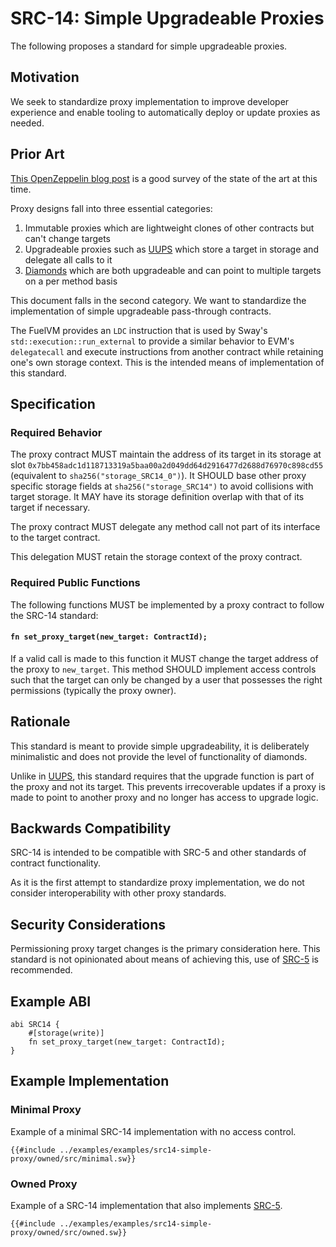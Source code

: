 # SRC-14: Simple Upgradeable Proxies

The following proposes a standard for simple upgradeable proxies.

## Motivation

We seek to standardize proxy implementation to improve developer experience and enable tooling to automatically deploy or update proxies as needed.

## Prior Art

[This OpenZeppelin blog post](https://blog.openzeppelin.com/the-state-of-smart-contract-upgrades#proxies-and-implementations) is a good survey of the state of the art at this time.

Proxy designs fall into three essential categories:

1. Immutable proxies which are lightweight clones of other contracts but can't change targets
2. Upgradeable proxies such as [UUPS](https://eips.ethereum.org/EIPS/eip-1822) which store a target in storage and delegate all calls to it
3. [Diamonds](https://eips.ethereum.org/EIPS/eip-2535) which are both upgradeable and can point to multiple targets on a per method basis

This document falls in the second category. We want to standardize the implementation of simple upgradeable pass-through contracts.

The FuelVM provides an `LDC` instruction that is used by Sway's `std::execution::run_external` to provide a similar behavior to EVM's `delegatecall` and execute instructions from another contract while retaining one's own storage context. This is the intended means of implementation of this standard.

## Specification

### Required Behavior

The proxy contract MUST maintain the address of its target in its storage at slot `0x7bb458adc1d118713319a5baa00a2d049dd64d2916477d2688d76970c898cd55` (equivalent to `sha256("storage_SRC14_0")`).
It SHOULD base other proxy specific storage fields at `sha256("storage_SRC14")` to avoid collisions with target storage.
It MAY have its storage definition overlap with that of its target if necessary.

The proxy contract MUST delegate any method call not part of its interface to the target contract.

This delegation MUST retain the storage context of the proxy contract.

### Required Public Functions

The following functions MUST be implemented by a proxy contract to follow the SRC-14 standard:

#### `fn set_proxy_target(new_target: ContractId);`

If a valid call is made to this function it MUST change the target address of the proxy to `new_target`.
This method SHOULD implement access controls such that the target can only be changed by a user that possesses the right permissions (typically the proxy owner).

## Rationale

This standard is meant to provide simple upgradeability, it is deliberately minimalistic and does not provide the level of functionality of diamonds.

Unlike in [UUPS](https://eips.ethereum.org/EIPS/eip-1822), this standard requires that the upgrade function is part of the proxy and not its target.
This prevents irrecoverable updates if a proxy is made to point to another proxy and no longer has access to upgrade logic.

## Backwards Compatibility

SRC-14 is intended to be compatible with SRC-5 and other standards of contract functionality.

As it is the first attempt to standardize proxy implementation, we do not consider interoperability with other proxy standards.

## Security Considerations

Permissioning proxy target changes is the primary consideration here.
This standard is not opinionated about means of achieving this, use of [SRC-5](./src-5-ownership.md) is recommended.

## Example ABI

```sway
abi SRC14 {
    #[storage(write)]
    fn set_proxy_target(new_target: ContractId);
}
```

## Example Implementation

### Minimal Proxy

Example of a minimal SRC-14 implementation with no access control.

```sway
{{#include ../examples/examples/src14-simple-proxy/owned/src/minimal.sw}}
```

### Owned Proxy

Example of a SRC-14 implementation that also implements [SRC-5](./src-5-ownership.md).

```sway
{{#include ../examples/examples/src14-simple-proxy/owned/src/owned.sw}}
```
